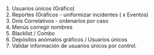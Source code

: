 1. Usuarios únicos (Gráfico)
2. Reportes (Gráficos -  uniformizar incidentes ( x Eventos)
3. Dnis Correlativos - ordenarlos por caso
4. Menús corregir nombres
5. Blacklist / Combo
6. Depósitos anómalos gráficos / Usuarios únicos 
7. Validar información de usuarios únicos por control.
